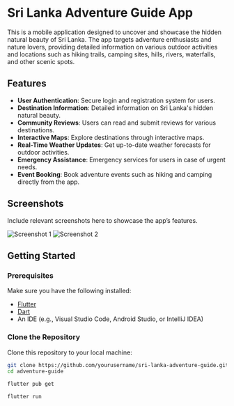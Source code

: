 # Sri Lanka Adventure Guide App

This is a mobile application designed to uncover and showcase the hidden natural beauty of Sri Lanka. The app targets adventure enthusiasts and nature lovers, providing detailed information on various outdoor activities and locations such as hiking trails, camping sites, hills, rivers, waterfalls, and other scenic spots.

## Features

- **User Authentication**: Secure login and registration system for users.
- **Destination Information**: Detailed information on Sri Lanka's hidden natural beauty.
- **Community Reviews**: Users can read and submit reviews for various destinations.
- **Interactive Maps**: Explore destinations through interactive maps.
- **Real-Time Weather Updates**: Get up-to-date weather forecasts for outdoor activities.
- **Emergency Assistance**: Emergency services for users in case of urgent needs.
- **Event Booking**: Book adventure events such as hiking and camping directly from the app.
  
## Screenshots

Include relevant screenshots here to showcase the app’s features.

![Screenshot 1](assets/screenshots/screenshot1.png)
![Screenshot 2](assets/screenshots/screenshot2.png)

## Getting Started

### Prerequisites

Make sure you have the following installed:

- [Flutter](https://flutter.dev/docs/get-started/install)
- [Dart](https://dart.dev/get-dart)
- An IDE (e.g., Visual Studio Code, Android Studio, or IntelliJ IDEA)

### Clone the Repository

Clone this repository to your local machine:

```bash
git clone https://github.com/yourusername/sri-lanka-adventure-guide.git
cd adventure-guide

flutter pub get

flutter run
